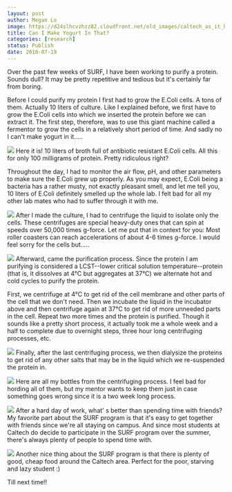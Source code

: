 ```yaml
---
layout: post
author: Megan Lo
image: https://d24slhcvzhzz82.cloudfront.net/old_images/caltech_as_it_happens/6a0105349b8251970b0134858a9117970c.jpg
title: Can I Make Yogurt In That?
categories: [research]
status: Publish
date: 2010-07-19
---
```



Over the past few weeks of SURF, I have been working to purify a protein. Sounds dull? It may be pretty repetitive and tedious but it's certainly far from boring.

Before I could purify my protein I first had to grow the E.Coli cells. A tons of them. Actually 10 liters of culture. Like I explained before, we first have to grow the E.Coli cells into which we inserted the protein before we can extract it. The first step, therefore, was to use this giant machine called a fermentor to grow the cells in a relatively short period of time. And sadly no I can't make yogurt in it.....


![](https://d24slhcvzhzz82.cloudfront.net/old_images/caltech_as_it_happens/6a0105349b8251970b0134858a930b970c.jpg)
Here it is! 10 liters of broth full of antibiotic resistant E.Coli cells. All this for only 100 milligrams of protein. Pretty ridiculous right?

Throughout the day, I had to monitor the air flow, pH, and other parameters to make sure the E.Coli grew up properly. As you may expect, E.Coli being a bacteria has a rather musty, not exactly pleasant smell, and let me tell you, 10 liters of E.Coli definitely smelled up the whole lab. I felt bad for all my other lab mates who had to suffer through it with me.


![](https://d24slhcvzhzz82.cloudfront.net/old_images/caltech_as_it_happens/6a0105349b8251970b0133f2654127970b.jpg)
After I made the culture, I had to centrifuge the liquid to isolate only the cells. These centrifuges are special heavy-duty ones that can spin at speeds over 50,000 times g-force. Let me put that in context for you: Most roller coasters can reach accelerations of about 4-6 times g-force. I would feel sorry for the cells but.....


![](https://d24slhcvzhzz82.cloudfront.net/old_images/caltech_as_it_happens/6a0105349b8251970b0134858aa239970c.jpg)
Afterward, came the purification process. Since the protein I am purifying is considered a LCST--lower critical solution temperature--protein (that is, it dissolves at 4°C but aggregates at 37°C) we alternate hot and cold cycles to purify the protein. 

First, we centrifuge at 4°C to get rid of the cell membrane and other parts of the cell that we don't need. Then we incubate the liquid in the incubator above and then centrifuge again at 37°C to get rid of more unneeded parts in the cell. Repeat two more times and the protein is purified. Though it sounds like a pretty short process, it actually took me a whole week and a half to complete due to overnight steps, three hour long centrifuging processes, etc.


![](https://d24slhcvzhzz82.cloudfront.net/old_images/caltech_as_it_happens/6a0105349b8251970b0134858ae821970c.jpg)
Finally, after the last centrifuging process, we then dialysize the proteins to get rid of any other salts that may be in the liquid which we re-suspended the protein in. 

![](https://d24slhcvzhzz82.cloudfront.net/old_images/caltech_as_it_happens/6a0105349b8251970b0134858af18f970c.jpg)
Here are all my bottles from the centrifuging process. I feel bad for hording all of them, but my mentor wants to keep them just in case something goes wrong since it is a two week long process.


![](https://d24slhcvzhzz82.cloudfront.net/old_images/caltech_as_it_happens/6a0105349b8251970b0133f2659870970b.jpg)
After a hard day of work, what' s better than spending time with friends? My favorite part about the SURF program is that it's easy to get together with friends since we're all staying on campus. And since most students at Caltech do decide to participate in the SURF program over the summer, there's always plenty of people to spend time with.


![](https://d24slhcvzhzz82.cloudfront.net/old_images/caltech_as_it_happens/6a0105349b8251970b0134858b5938970c.jpg)
Another nice thing about the SURF program is that there is plenty of good, cheap food around the Caltech area. Perfect for the poor, starving and lazy student :)

Till next time!!







